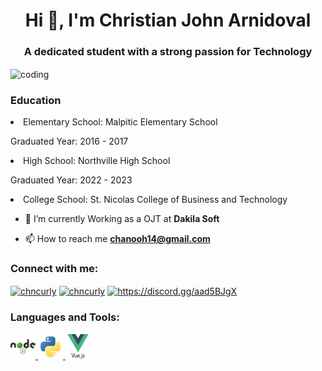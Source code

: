 <h1 align="center">Hi 👋, I'm Christian John Arnidoval</h1>
<h3 align="center">A dedicated student with a strong passion for Technology</h3>
<img align="center" alt="coding" src="https://media1.giphy.com/media/v1.Y2lkPTc5MGI3NjExbmdraHJtcjB6djNhbndsaTZjeWx0YnZybzNqeWs2cDZ1NDQ4enF5OCZlcD12MV9pbnRlcm5hbF9naWZfYnlfaWQmY3Q9Zw/bGgsc5mWoryfgKBx1u/giphy.gif">
<h3>Education</h3>
<p><li>Elementary School: Malpitic Elementary School</li></p>
<p>Graduated Year: 2016 - 2017</p>
<p><li>High School: Northville High School</li></p>
<p>Graduated Year: 2022 - 2023</p>
<p><li>College School: St. Nicolas College of Business and Technology</li></p>

- 🔭 I’m currently Working as a OJT at **Dakila Soft**

- 📫 How to reach me **chanooh14@gmail.com**

<h3 align="left">Connect with me:</h3>
<p align="left">
<a href="https://fb.com/chncurly" target="blank"><img align="center" src="https://raw.githubusercontent.com/rahuldkjain/github-profile-readme-generator/master/src/images/icons/Social/facebook.svg" alt="chncurly" height="30" width="40" /></a>
<a href="https://instagram.com/chncurly" target="blank"><img align="center" src="https://raw.githubusercontent.com/rahuldkjain/github-profile-readme-generator/master/src/images/icons/Social/instagram.svg" alt="chncurly" height="30" width="40" /></a>
<a href="https://discord.gg/https://discord.gg/aad5BJgX" target="blank"><img align="center" src="https://raw.githubusercontent.com/rahuldkjain/github-profile-readme-generator/master/src/images/icons/Social/discord.svg" alt="https://discord.gg/aad5BJgX" height="30" width="40" /></a>
</p>

<h3 align="left">Languages and Tools:</h3>
<p align="left"> <a href="https://nodejs.org" target="_blank" rel="noreferrer"> <img src="https://raw.githubusercontent.com/devicons/devicon/master/icons/nodejs/nodejs-original-wordmark.svg" alt="nodejs" width="40" height="40"/> </a> <a href="https://www.python.org" target="_blank" rel="noreferrer"> <img src="https://raw.githubusercontent.com/devicons/devicon/master/icons/python/python-original.svg" alt="python" width="40" height="40"/> </a> <a href="https://vuejs.org/" target="_blank" rel="noreferrer"> <img src="https://raw.githubusercontent.com/devicons/devicon/master/icons/vuejs/vuejs-original-wordmark.svg" alt="vuejs" width="40" height="40"/> </a> </p>
